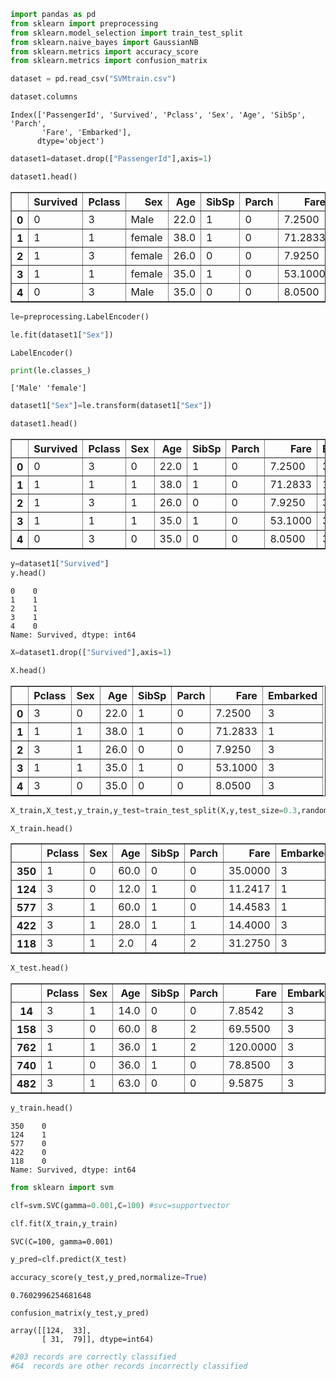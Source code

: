 ```python
import pandas as pd
from sklearn import preprocessing
from sklearn.model_selection import train_test_split
from sklearn.naive_bayes import GaussianNB
from sklearn.metrics import accuracy_score
from sklearn.metrics import confusion_matrix
```


```python
dataset = pd.read_csv("SVMtrain.csv")
```


```python
dataset.columns
```




    Index(['PassengerId', 'Survived', 'Pclass', 'Sex', 'Age', 'SibSp', 'Parch',
           'Fare', 'Embarked'],
          dtype='object')




```python
dataset1=dataset.drop(["PassengerId"],axis=1)
```


```python
dataset1.head()
```




<div>
<style scoped>
    .dataframe tbody tr th:only-of-type {
        vertical-align: middle;
    }

    .dataframe tbody tr th {
        vertical-align: top;
    }

    .dataframe thead th {
        text-align: right;
    }
</style>
<table border="1" class="dataframe">
  <thead>
    <tr style="text-align: right;">
      <th></th>
      <th>Survived</th>
      <th>Pclass</th>
      <th>Sex</th>
      <th>Age</th>
      <th>SibSp</th>
      <th>Parch</th>
      <th>Fare</th>
      <th>Embarked</th>
    </tr>
  </thead>
  <tbody>
    <tr>
      <th>0</th>
      <td>0</td>
      <td>3</td>
      <td>Male</td>
      <td>22.0</td>
      <td>1</td>
      <td>0</td>
      <td>7.2500</td>
      <td>3</td>
    </tr>
    <tr>
      <th>1</th>
      <td>1</td>
      <td>1</td>
      <td>female</td>
      <td>38.0</td>
      <td>1</td>
      <td>0</td>
      <td>71.2833</td>
      <td>1</td>
    </tr>
    <tr>
      <th>2</th>
      <td>1</td>
      <td>3</td>
      <td>female</td>
      <td>26.0</td>
      <td>0</td>
      <td>0</td>
      <td>7.9250</td>
      <td>3</td>
    </tr>
    <tr>
      <th>3</th>
      <td>1</td>
      <td>1</td>
      <td>female</td>
      <td>35.0</td>
      <td>1</td>
      <td>0</td>
      <td>53.1000</td>
      <td>3</td>
    </tr>
    <tr>
      <th>4</th>
      <td>0</td>
      <td>3</td>
      <td>Male</td>
      <td>35.0</td>
      <td>0</td>
      <td>0</td>
      <td>8.0500</td>
      <td>3</td>
    </tr>
  </tbody>
</table>
</div>




```python
le=preprocessing.LabelEncoder()
```


```python
le.fit(dataset1["Sex"])
```




    LabelEncoder()




```python
print(le.classes_)
```

    ['Male' 'female']
    


```python
dataset1["Sex"]=le.transform(dataset1["Sex"])
```


```python
dataset1.head()
```




<div>
<style scoped>
    .dataframe tbody tr th:only-of-type {
        vertical-align: middle;
    }

    .dataframe tbody tr th {
        vertical-align: top;
    }

    .dataframe thead th {
        text-align: right;
    }
</style>
<table border="1" class="dataframe">
  <thead>
    <tr style="text-align: right;">
      <th></th>
      <th>Survived</th>
      <th>Pclass</th>
      <th>Sex</th>
      <th>Age</th>
      <th>SibSp</th>
      <th>Parch</th>
      <th>Fare</th>
      <th>Embarked</th>
    </tr>
  </thead>
  <tbody>
    <tr>
      <th>0</th>
      <td>0</td>
      <td>3</td>
      <td>0</td>
      <td>22.0</td>
      <td>1</td>
      <td>0</td>
      <td>7.2500</td>
      <td>3</td>
    </tr>
    <tr>
      <th>1</th>
      <td>1</td>
      <td>1</td>
      <td>1</td>
      <td>38.0</td>
      <td>1</td>
      <td>0</td>
      <td>71.2833</td>
      <td>1</td>
    </tr>
    <tr>
      <th>2</th>
      <td>1</td>
      <td>3</td>
      <td>1</td>
      <td>26.0</td>
      <td>0</td>
      <td>0</td>
      <td>7.9250</td>
      <td>3</td>
    </tr>
    <tr>
      <th>3</th>
      <td>1</td>
      <td>1</td>
      <td>1</td>
      <td>35.0</td>
      <td>1</td>
      <td>0</td>
      <td>53.1000</td>
      <td>3</td>
    </tr>
    <tr>
      <th>4</th>
      <td>0</td>
      <td>3</td>
      <td>0</td>
      <td>35.0</td>
      <td>0</td>
      <td>0</td>
      <td>8.0500</td>
      <td>3</td>
    </tr>
  </tbody>
</table>
</div>




```python
y=dataset1["Survived"]
y.head()
```




    0    0
    1    1
    2    1
    3    1
    4    0
    Name: Survived, dtype: int64




```python
X=dataset1.drop(["Survived"],axis=1)
```


```python
X.head()
```




<div>
<style scoped>
    .dataframe tbody tr th:only-of-type {
        vertical-align: middle;
    }

    .dataframe tbody tr th {
        vertical-align: top;
    }

    .dataframe thead th {
        text-align: right;
    }
</style>
<table border="1" class="dataframe">
  <thead>
    <tr style="text-align: right;">
      <th></th>
      <th>Pclass</th>
      <th>Sex</th>
      <th>Age</th>
      <th>SibSp</th>
      <th>Parch</th>
      <th>Fare</th>
      <th>Embarked</th>
    </tr>
  </thead>
  <tbody>
    <tr>
      <th>0</th>
      <td>3</td>
      <td>0</td>
      <td>22.0</td>
      <td>1</td>
      <td>0</td>
      <td>7.2500</td>
      <td>3</td>
    </tr>
    <tr>
      <th>1</th>
      <td>1</td>
      <td>1</td>
      <td>38.0</td>
      <td>1</td>
      <td>0</td>
      <td>71.2833</td>
      <td>1</td>
    </tr>
    <tr>
      <th>2</th>
      <td>3</td>
      <td>1</td>
      <td>26.0</td>
      <td>0</td>
      <td>0</td>
      <td>7.9250</td>
      <td>3</td>
    </tr>
    <tr>
      <th>3</th>
      <td>1</td>
      <td>1</td>
      <td>35.0</td>
      <td>1</td>
      <td>0</td>
      <td>53.1000</td>
      <td>3</td>
    </tr>
    <tr>
      <th>4</th>
      <td>3</td>
      <td>0</td>
      <td>35.0</td>
      <td>0</td>
      <td>0</td>
      <td>8.0500</td>
      <td>3</td>
    </tr>
  </tbody>
</table>
</div>




```python
X_train,X_test,y_train,y_test=train_test_split(X,y,test_size=0.3,random_state=0)
```


```python
X_train.head()
```




<div>
<style scoped>
    .dataframe tbody tr th:only-of-type {
        vertical-align: middle;
    }

    .dataframe tbody tr th {
        vertical-align: top;
    }

    .dataframe thead th {
        text-align: right;
    }
</style>
<table border="1" class="dataframe">
  <thead>
    <tr style="text-align: right;">
      <th></th>
      <th>Pclass</th>
      <th>Sex</th>
      <th>Age</th>
      <th>SibSp</th>
      <th>Parch</th>
      <th>Fare</th>
      <th>Embarked</th>
    </tr>
  </thead>
  <tbody>
    <tr>
      <th>350</th>
      <td>1</td>
      <td>0</td>
      <td>60.0</td>
      <td>0</td>
      <td>0</td>
      <td>35.0000</td>
      <td>3</td>
    </tr>
    <tr>
      <th>124</th>
      <td>3</td>
      <td>0</td>
      <td>12.0</td>
      <td>1</td>
      <td>0</td>
      <td>11.2417</td>
      <td>1</td>
    </tr>
    <tr>
      <th>577</th>
      <td>3</td>
      <td>1</td>
      <td>60.0</td>
      <td>1</td>
      <td>0</td>
      <td>14.4583</td>
      <td>1</td>
    </tr>
    <tr>
      <th>422</th>
      <td>3</td>
      <td>1</td>
      <td>28.0</td>
      <td>1</td>
      <td>1</td>
      <td>14.4000</td>
      <td>3</td>
    </tr>
    <tr>
      <th>118</th>
      <td>3</td>
      <td>1</td>
      <td>2.0</td>
      <td>4</td>
      <td>2</td>
      <td>31.2750</td>
      <td>3</td>
    </tr>
  </tbody>
</table>
</div>




```python
X_test.head()
```




<div>
<style scoped>
    .dataframe tbody tr th:only-of-type {
        vertical-align: middle;
    }

    .dataframe tbody tr th {
        vertical-align: top;
    }

    .dataframe thead th {
        text-align: right;
    }
</style>
<table border="1" class="dataframe">
  <thead>
    <tr style="text-align: right;">
      <th></th>
      <th>Pclass</th>
      <th>Sex</th>
      <th>Age</th>
      <th>SibSp</th>
      <th>Parch</th>
      <th>Fare</th>
      <th>Embarked</th>
    </tr>
  </thead>
  <tbody>
    <tr>
      <th>14</th>
      <td>3</td>
      <td>1</td>
      <td>14.0</td>
      <td>0</td>
      <td>0</td>
      <td>7.8542</td>
      <td>3</td>
    </tr>
    <tr>
      <th>158</th>
      <td>3</td>
      <td>0</td>
      <td>60.0</td>
      <td>8</td>
      <td>2</td>
      <td>69.5500</td>
      <td>3</td>
    </tr>
    <tr>
      <th>762</th>
      <td>1</td>
      <td>1</td>
      <td>36.0</td>
      <td>1</td>
      <td>2</td>
      <td>120.0000</td>
      <td>3</td>
    </tr>
    <tr>
      <th>740</th>
      <td>1</td>
      <td>0</td>
      <td>36.0</td>
      <td>1</td>
      <td>0</td>
      <td>78.8500</td>
      <td>3</td>
    </tr>
    <tr>
      <th>482</th>
      <td>3</td>
      <td>1</td>
      <td>63.0</td>
      <td>0</td>
      <td>0</td>
      <td>9.5875</td>
      <td>3</td>
    </tr>
  </tbody>
</table>
</div>




```python
y_train.head()
```




    350    0
    124    1
    577    0
    422    0
    118    0
    Name: Survived, dtype: int64




```python
from sklearn import svm
```


```python
clf=svm.SVC(gamma=0.001,C=100) #svc=supportvector
```


```python
clf.fit(X_train,y_train)
```




    SVC(C=100, gamma=0.001)




```python
y_pred=clf.predict(X_test)
```


```python
accuracy_score(y_test,y_pred,normalize=True)
```




    0.7602996254681648




```python
confusion_matrix(y_test,y_pred)
```




    array([[124,  33],
           [ 31,  79]], dtype=int64)




```python
#203 records are correctly classified
#64  records are other records incorrectly classified
```


```python

```


```python

```
